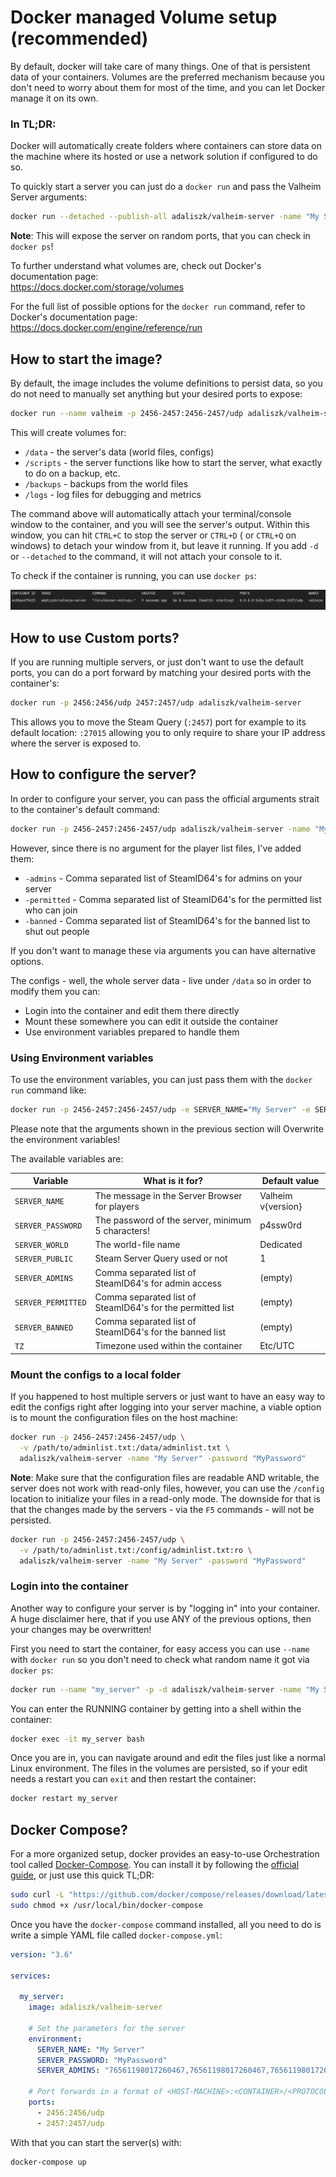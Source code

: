 # Docker managed Volume setup (recommended)
By default, docker will take care of many things. One of that is persistent data of your containers. Volumes are the 
preferred mechanism because you don't need to worry about them for most of the time, and you can let Docker manage it 
on its own.

### In TL;DR:
Docker will automatically create folders where containers can store data on the machine where its hosted or use a network 
solution if configured to do so.

To quickly start a server you can just do a `docker run` and pass the Valheim Server 
arguments:
```bash
docker run --detached --publish-all adaliszk/valheim-server -name "My Server" -password "MyPassword"
```
**Note**: This will expose the server on random ports, that you can check in `docker ps`!

To further understand what volumes are, check out Docker's documentation page:  
https://docs.docker.com/storage/volumes

For the full list of possible options for the `docker run` command, refer to Docker's documentation page:  
https://docs.docker.com/engine/reference/run


## How to start the image?
By default, the image includes the volume definitions to persist data, so you do not need to manually set anything but 
your desired ports to expose:
```bash
docker run --name valheim -p 2456-2457:2456-2457/udp adaliszk/valheim-server
```

This will create volumes for:
- `/data` - the server's data (world files, configs)
- `/scripts` - the server functions like how to start the server, what exactly to do on a backup, etc.
- `/backups` - backups from the world files
- `/logs` - log files for debugging and metrics

The command above will automatically attach your terminal/console window to the container, and you will see the server's 
output. Within this window, you can hit `CTRL+C` to stop the server or `CTRL+D` ( or `CTRL+Q` on windows) to detach 
your window from it, but leave it running. If you add `-d` or `--detached` to the command, it will not attach your 
console to it.

To check if the container is running, you can use `docker ps`:

![docker ps outlook example](Docker-managed-01.png)


## How to use Custom ports?
If you are running multiple servers, or just don't want to use the default ports, you can do a port forward by matching
your desired ports with the container's:
```bash
docker run -p 2456:2456/udp 2457:2457/udp adaliszk/valheim-server
```

This allows you to move the Steam Query (`:2457`) port for example to its default location: `:27015` allowing you to only
require to share your IP address where the server is exposed to.


## How to configure the server?
In order to configure your server, you can pass the official arguments strait to the container's default command:
```bash
docker run -p 2456-2457:2456-2457/udp adaliszk/valheim-server -name "My Server" -password "MyPassword"
```
However, since there is no argument for the player list files, I've added them:
- `-admins` - Comma separated list of SteamID64's for admins on your server
- `-permitted` - Comma separated list of SteamID64's for the permitted list who can join
- `-banned` - Comma separated list of SteamID64's for the banned list to shut out people

If you don't want to manage these via arguments you can have alternative options.

The configs - well, the whole server data - live under `/data` so in order to modify them you can:
- Login into the container and edit them there directly
- Mount these somewhere you can edit it outside the container
- Use environment variables prepared to handle them


### Using Environment variables
To use the environment variables, you can just pass them with the `docker run` command like:
```bash
docker run -p 2456-2457:2456-2457/udp -e SERVER_NAME="My Server" -e SERVER_PASSWORD="MyPassword" adaliszk/valheim-server
```
Please note that the arguments shown in the previous section will Overwrite the environment variables!

The available variables are:

| Variable                 | What is it for?                                             | Default value              |         
| ------------------------ | ----------------------------------------------------------- | -------------------------- | 
| `SERVER_NAME`            | The message in the Server Browser for players               | Valheim v{version}         |
| `SERVER_PASSWORD`        | The password of the server, minimum 5 characters!           | p4ssw0rd                   |
| `SERVER_WORLD`           | The world-file name                                         | Dedicated                  |
| `SERVER_PUBLIC`          | Steam Server Query used or not                              | 1                          |
| `SERVER_ADMINS`          | Comma separated list of SteamID64's for admin access        | (empty)                    |
| `SERVER_PERMITTED`       | Comma separated list of SteamID64's for the permitted list  | (empty)                    |
| `SERVER_BANNED`          | Comma separated list of SteamID64's for the banned list     | (empty)                    |
| `TZ`                     | Timezone used within the container                          | Etc/UTC                    |


### Mount the configs to a local folder
If you happened to host multiple servers or just want to have an easy way to edit the configs right after logging into 
your server machine, a viable option is to mount the configuration files on the host machine:
```bash
docker run -p 2456-2457:2456-2457/udp \
  -v /path/to/adminlist.txt:/data/adminlist.txt \
  adaliszk/valheim-server -name "My Server" -password "MyPassword"
```

**Note**: Make sure that the configuration files are readable AND writable, the server does not work with read-only files,
however, you can use the `/config` location to initialize your files in a read-only mode. The downside for that is that 
the changes made by the servers - via the `F5` commands - will not be persisted.
```bash
docker run -p 2456-2457:2456-2457/udp \
  -v /path/to/adminlist.txt:/config/adminlist.txt:ro \
  adaliszk/valheim-server -name "My Server" -password "MyPassword"
```


### Login into the container
Another way to configure your server is by "logging in" into your container. A huge disclaimer here, that if you use ANY
of the previous options, then your changes may be overwritten!

First you need to start the container, for easy access you can use `--name` with `docker run` so you don't need to check
what random name it got via `docker ps`:
```bash
docker run --name "my_server" -p -d adaliszk/valheim-server -name "My Server" -password "MyPassword"
```

You can enter the RUNNING container by getting into a shell within the container:
```bash
docker exec -it my_server bash
```

Once you are in, you can navigate around and edit the files just like a normal Linux environment. The files in the volumes
are persisted, so if your edit needs a restart you can `exit` and then restart the container:
```bash
docker restart my_server
```



## Docker Compose?
For a more organized setup, docker provides an easy-to-use Orchestration tool called [Docker-Compose](https://docs.docker.com/compose).
You can install it by following the [official guide](https://docs.docker.com/compose/install), or just use this quick TL;DR:
```bash
sudo curl -L "https://github.com/docker/compose/releases/download/latest/docker-compose-$(uname -s)-$(uname -m)" -o /usr/local/bin/docker-compose
sudo chmod +x /usr/local/bin/docker-compose
```

Once you have the `docker-compose` command installed, all you need to do is write a simple YAML file called `docker-compose.yml`:
```yaml
version: "3.6"

services:

  my_server:
    image: adaliszk/valheim-server
    
    # Set the parameters for the server
    environment:
      SERVER_NAME: "My Server"
      SERVER_PASSWORD: "MyPassword"
      SERVER_ADMINS: "76561198017260467,76561198017260467,76561198017260467"
    
    # Port forwards in a format of <HOST-MACHINE>:<CONTAINER>/<PROTOCOL>
    ports:
      - 2456:2456/udp
      - 2457:2457/udp
```

With that you can start the server(s) with:
```bash
docker-compose up
```